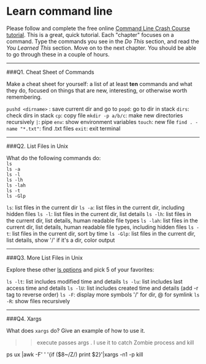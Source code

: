 # Learn command line

Please follow and complete the free online [Command Line Crash Course
tutorial](http://cli.learncodethehardway.org/book/). This is a great,
quick tutorial. Each "chapter" focuses on a command. Type the commands
you see in the _Do This_ section, and read the _You Learned This_
section. Move on to the next chapter. You should be able to go through
these in a couple of hours.

---

###Q1.  Cheat Sheet of Commands  

Make a cheat sheet for yourself: a list of at least **ten** commands and what they do, focused on things that are new, interesting, or otherwise worth remembering.

> > 
`pushd <dirname>` : save current dir and go to <dirname>
`popd`: go to dir in stack
`dirs`: check dirs in stack
`cp`: copy file
`mkdir -p a/b/c`: make new directories recursively
`|`: pipe
`env`: show environment variables
`touch`: new file
`find . -name "*.txt"`: find .txt files
`exit`: exit terminal




---

###Q2.  List Files in Unix   

What do the following commands do:  
`ls`  
`ls -a`  
`ls -l`  
`ls -lh`  
`ls -lah`  
`ls -t`  
`ls -Glp`  

> > 
`ls`: list files in the current dir
`ls -a`: list files in the current dir, including hidden files
`ls -l`: list files in the current dir, list details
`ls -lh`: list files in the current dir, list details, human readable file types
`ls -lah`: list files in the current dir, list details, human readable file types, including hidden files
`ls -t`: list files in the current dir, sort by time
`ls -Glp`: list files in the current dir, list details, show '/' if it's a dir, color output


---

###Q3.  More List Files in Unix  

Explore these other [ls options](http://www.techonthenet.com/unix/basic/ls.php) and pick 5 of your favorites:

> > 
`ls -lt`: list includes modified time and details
`ls -lu`: list includes last access time and details
`ls -lU`: list includes created time and details
(add -r tag to reverse order)
`ls -F`: display more symbols '/' for dir, @ for symlink
`ls -R`: show files recursively



---

###Q4.  Xargs   

What does `xargs` do? Give an example of how to use it.

> > execute passes args . I use it to catch Zombie process and kill

ps ux |awk -F' ' '{if ($8~/Z/) print $2}'|xargs -n1 -p kill

